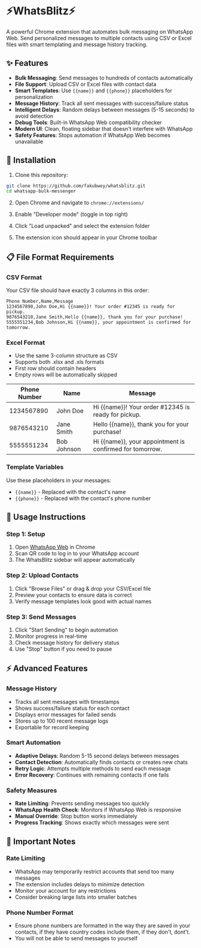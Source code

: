 # ⚡WhatsBlitz⚡
A powerful Chrome extension that automates bulk messaging on WhatsApp Web. Send personalized messages to multiple contacts using CSV or Excel files with smart templating and message history tracking.

## ✨ Features

- **Bulk Messaging**: Send messages to hundreds of contacts automatically
- **File Support**: Upload CSV or Excel files with contact data
- **Smart Templates**: Use `{{name}}` and `{{phone}}` placeholders for personalization
- **Message History**: Track all sent messages with success/failure status
- **Intelligent Delays**: Random delays between messages (5-15 seconds) to avoid detection
- **Debug Tools**: Built-in WhatsApp Web compatibility checker
- **Modern UI**: Clean, floating sidebar that doesn't interfere with WhatsApp
- **Safety Features**: Stops automation if WhatsApp Web becomes unavailable

## 🚀 Installation

1. Clone this repository:
```bash
git clone https://github.com/fakubwoy/whatsblitz.git
cd whatsapp-bulk-messenger
```
2. Open Chrome and navigate to `chrome://extensions/`

3. Enable "Developer mode" (toggle in top right)

4. Click "Load unpacked" and select the extension folder

5. The extension icon should appear in your Chrome toolbar

## 📋 File Format Requirements

### CSV Format
Your CSV file should have exactly 3 columns in this order:

```csv
Phone Number,Name,Message
1234567890,John Doe,Hi {{name}}! Your order #12345 is ready for pickup.
9876543210,Jane Smith,Hello {{name}}, thank you for your purchase!
5555551234,Bob Johnson,Hi {{name}}, your appointment is confirmed for tomorrow.
```
### Excel Format
- Use the same 3-column structure as CSV
- Supports both .xlsx and .xls formats
- First row should contain headers
- Empty rows will be automatically skipped

| Phone Number | Name        | Message                                                      |
|--------------|-------------|--------------------------------------------------------------|
| 1234567890   | John Doe    | Hi {{name}}! Your order #12345 is ready for pickup.          |
| 9876543210   | Jane Smith  | Hello {{name}}, thank you for your purchase!                |
| 5555551234   | Bob Johnson | Hi {{name}}, your appointment is confirmed for tomorrow.     |

### Template Variables
Use these placeholders in your messages:
- `{{name}}` - Replaced with the contact's name
- `{{phone}}` - Replaced with the contact's phone number

## 🎯 Usage Instructions

### Step 1: Setup
1. Open [WhatsApp Web](https://web.whatsapp.com) in Chrome
2. Scan QR code to log in to your WhatsApp account
3. The WhatsBlitz sidebar will appear automatically

### Step 2: Upload Contacts
1. Click "Browse Files" or drag & drop your CSV/Excel file
2. Preview your contacts to ensure data is correct
3. Verify message templates look good with actual names

### Step 3: Send Messages
1. Click "Start Sending" to begin automation
2. Monitor progress in real-time
3. Check message history for delivery status
4. Use "Stop" button if you need to pause

## ⚡ Advanced Features

### Message History
- Tracks all sent messages with timestamps
- Shows success/failure status for each contact
- Displays error messages for failed sends
- Stores up to 100 recent message logs
- Exportable for record keeping

### Smart Automation
- **Adaptive Delays**: Random 5-15 second delays between messages
- **Contact Detection**: Automatically finds contacts or creates new chats
- **Retry Logic**: Attempts multiple methods to send each message
- **Error Recovery**: Continues with remaining contacts if one fails

### Safety Measures
- **Rate Limiting**: Prevents sending messages too quickly
- **WhatsApp Health Check**: Monitors if WhatsApp Web is responsive
- **Manual Override**: Stop button works immediately
- **Progress Tracking**: Shows exactly which messages were sent

## 🚨 Important Notes

### Rate Limiting
- WhatsApp may temporarily restrict accounts that send too many messages
- The extension includes delays to minimize detection
- Monitor your account for any restrictions
- Consider breaking large lists into smaller batches

### Phone Number Format
- Ensure phone numbers are formatted in the way they are saved in your contacts, if they have country codes include them, if they don't, dont't.
- You will not be able to send messages to yourself
